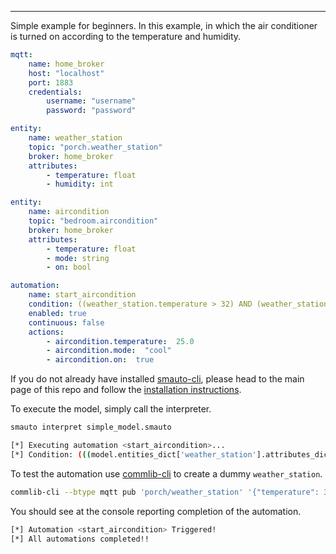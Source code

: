 ---

Simple example for beginners. In this example, in which the air conditioner is turned on according to the temperature and humidity.

```yaml
mqtt:
    name: home_broker
    host: "localhost"
    port: 1883
    credentials:
        username: "username"
        password: "password"

entity:
    name: weather_station
    topic: "porch.weather_station"
    broker: home_broker
    attributes:
        - temperature: float
        - humidity: int

entity:
    name: aircondition
    topic: "bedroom.aircondition"
    broker: home_broker
    attributes:
        - temperature: float
        - mode: string
        - on: bool

automation:
    name: start_aircondition
    condition: ((weather_station.temperature > 32) AND (weather_station.humidity > 30)) AND (aircondition.on NOT true)
    enabled: true
    continuous: false
    actions:
        - aircondition.temperature:  25.0
        - aircondition.mode:  "cool"
        - aircondition.on:  true
```

If you do not already have installed [smauto-cli](), please head to the main page of
this repo and follow the [installation instructions](https://github.com/robotics-4-all/smauto-dsl#installation).

To execute the model, simply call the interpreter.

```bash
smauto interpret simple_model.smauto
```

```bash
[*] Executing automation <start_aircondition>...
[*] Condition: (((model.entities_dict['weather_station'].attributes_dict['temperature'].value > 32) and (model.entities_dict['weather_station'].attributes_dict['humidity'].value > 30)) and (model.entities_dict['aircondition'].attributes_dict['on'].value is not True))
```

To test the automation use [commlib-cli](https://github.com/robotics-4-all/commlib-cli) to create a dummy `weather_station`.

```bash
commlib-cli --btype mqtt pub 'porch/weather_station' '{"temperature": 33, "humidity": 31}'
```

You should see at the console reporting completion of the automation.

```bash
[*] Automation <start_aircondition> Triggered!
[*] All automations completed!!
```
